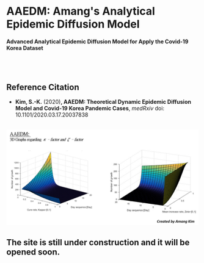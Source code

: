 # AAEDM: Amang's Analytical Epidemic Diffusion Model
#### Advanced Analytical Epidemic Diffusion Model for Apply the Covid-19 Korea Dataset

</br></br>


## Reference Citation
* **Kim, S.-K.** (2020)**, AAEDM: Theoretical Dynamic Epidemic Diffusion Model and Covid-19 Korea Pandemic Cases**, *medRxiv* <a ref="https://www.medrxiv.org/content/10.1101/2020.03.17.20037838v1">doi: 10.1101/2020.03.17.20037838</a>
</br></br>




![-](https://github.com/amangkim/aaedm-covid19-kr/blob/master/AAEDM_GitHub_3D_Graphs_AMG.jpg)


## The site is still under construction and it will be opened soon.


</br></br>

